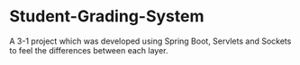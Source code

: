 # Student-Grading-System
A 3-1 project which was developed using Spring Boot, Servlets and Sockets to feel the differences between each layer.
